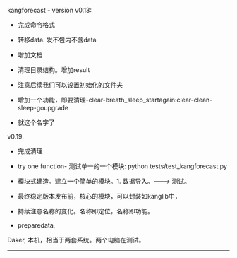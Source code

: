 
kangforecast - version
v0.13:
- 完成命令格式
- 转移data. 发不包内不含data
- 增加文档
- 清理目录结构。增加result
- 注意后续我们可以设置初始化的文件夹

- 增加一个功能，即要清理-clear-breath_sleep_startagain:clear-clean-sleep-goupgrade
- 就这个名字了


v0.19.
- 完成清理
- try one function- 测试单一的一个模块: python tests/test_kangforecast.py 

- 模块式建造。建立一个简单的模块。1. 数据导入。---> 测试。
- 最终稳定版本发布前，核心的模块，可以封装如kanglib中，
- 持续注意名称的变化。名称即定位，名称即功能。 
- preparedata,

Daker, 本机，相当于两套系统。两个电脑在测试。 

---

